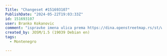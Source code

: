 ```yaml
---
Title: "Changeset #151693107"
PublishDate: "2024-05-22T19:03:33Z"
id: 151693107
user: Branko Kokanovic
comment: "ispravke imena ulica prema https://dina.openstreetmap.rs/st/wrong_names.html"
created_by: JOSM/1.5 (19039 Debian en)
tags:
  - Montenegro

---
```

